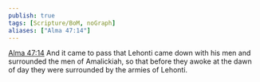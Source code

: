 ```yaml
---
publish: true
tags: [Scripture/BoM, noGraph]
aliases: ["Alma 47:14"]
---
```

[Alma 47:14](https://churchofjesuschrist.org/study/scriptures/bofm/alma/47?lang=eng&id=p14#p14) And it came to pass that Lehonti came down with his men and surrounded the men of Amalickiah, so that before they awoke at the dawn of day they were surrounded by the armies of Lehonti.
